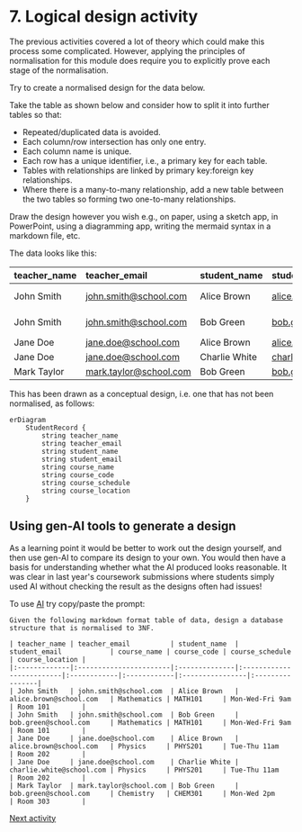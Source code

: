 # 7. Logical design activity

The previous activities covered a lot of theory which could make this process some complicated. However, applying the
principles of normalisation for this module does require you to explicitly prove each stage of the normalisation.

Try to create a normalised design for the data below.

Take the table as shown below and consider how to split it into further tables so that:

- Repeated/duplicated data is avoided.
- Each column/row intersection has only one entry.
- Each column name is unique.
- Each row has a unique identifier, i.e., a primary key for each table.
- Tables with relationships are linked by primary key:foreign key relationships.
- Where there is a many-to-many relationship, add a new table between the two tables so forming two one-to-many
  relationships.

Draw the design however you wish e.g., on paper, using a sketch app, in PowerPoint, using a diagramming app, writing the
mermaid syntax in a markdown file, etc.

The data looks like this:

| teacher_name | teacher_email          | student_name  | student_email            | course_name | course_code | course_schedule | course_location |
|:-------------|:-----------------------|:--------------|:-------------------------|:------------|:------------|:----------------|:----------------|
| John Smith   | john.smith@school.com  | Alice Brown   | alice.brown@school.com   | Mathematics | MATH101     | Mon-Wed-Fri 9am | Room 101        |
| John Smith   | john.smith@school.com  | Bob Green     | bob.green@school.com     | Mathematics | MATH101     | Mon-Wed-Fri 9am | Room 101        |
| Jane Doe     | jane.doe@school.com    | Alice Brown   | alice.brown@school.com   | Physics     | PHYS201     | Tue-Thu 11am    | Room 202        |
| Jane Doe     | jane.doe@school.com    | Charlie White | charlie.white@school.com | Physics     | PHYS201     | Tue-Thu 11am    | Room 202        |
| Mark Taylor  | mark.taylor@school.com | Bob Green     | bob.green@school.com     | Chemistry   | CHEM301     | Mon-Wed 2pm     | Room 303        |

This has been drawn as a conceptual design, i.e. one that has not been normalised, as follows:

```mermaid
erDiagram
    StudentRecord {
        string teacher_name
        string teacher_email
        string student_name
        string student_email
        string course_name
        string course_code
        string course_schedule
        string course_location
    }
```

## Using gen-AI tools to generate a design

As a learning point it would be better to work out the design yourself, and then use gen-AI to compare its design
to your own. You would then have a basis for understanding whether what the AI produced looks reasonable. It was
clear in last year's coursework submissions where students simply used AI without checking the result as the designs
often had issues!

To use [AI](https://m365.cloud.microsoft/chat/) try copy/paste the prompt:

```text
Given the following markdown format table of data, design a database structure that is normalised to 3NF.

| teacher_name | teacher_email          | student_name  | student_email            | course_name | course_code | course_schedule | course_location |
|:-------------|:-----------------------|:--------------|:-------------------------|:------------|:------------|:----------------|:----------------|
| John Smith   | john.smith@school.com  | Alice Brown   | alice.brown@school.com   | Mathematics | MATH101     | Mon-Wed-Fri 9am | Room 101        |
| John Smith   | john.smith@school.com  | Bob Green     | bob.green@school.com     | Mathematics | MATH101     | Mon-Wed-Fri 9am | Room 101        |
| Jane Doe     | jane.doe@school.com    | Alice Brown   | alice.brown@school.com   | Physics     | PHYS201     | Tue-Thu 11am    | Room 202        |
| Jane Doe     | jane.doe@school.com    | Charlie White | charlie.white@school.com | Physics     | PHYS201     | Tue-Thu 11am    | Room 202        |
| Mark Taylor  | mark.taylor@school.com | Bob Green     | bob.green@school.com     | Chemistry   | CHEM301     | Mon-Wed 2pm     | Room 303        |
```

[Next activity](3-10-physical-design-structure.md)